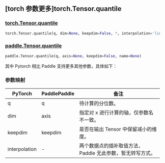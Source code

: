 ## [torch 参数更多]torch.Tensor.quantile

### [torch.Tensor.quantile](https://pytorch.org/docs/1.13/generated/torch.Tensor.quantile.html#torch.Tensor.quantile)

```python
torch.Tensor.quantile(q, dim=None, keepdim=False, *, interpolation='linear')
```

### [paddle.Tensor.quantile](https://www.paddlepaddle.org.cn/documentation/docs/zh/api/paddle/Tensor_cn.html#quantile-q-axis-none-keepdim-false-name-none)

```python
paddle.Tensor.quantile(q, axis=None, keepdim=False, name=None)
```

其中 Pytorch 相比 Paddle 支持更多其他参数，具体如下：

### 参数映射
| PyTorch | PaddlePaddle | 备注                     |
| ------- | ------------ | ------------------------ |
| q       | q            |待计算的分位数。          |
| dim     | axis         |指定对 x 进行计算的轴，仅参数名不一致。|
| keepdim | keepdim      |是否在输出 Tensor 中保留减小的维度。|
| interpolation | -      |两个数据点的插补取值方法，Paddle 无此参数，暂无转写方式。|
